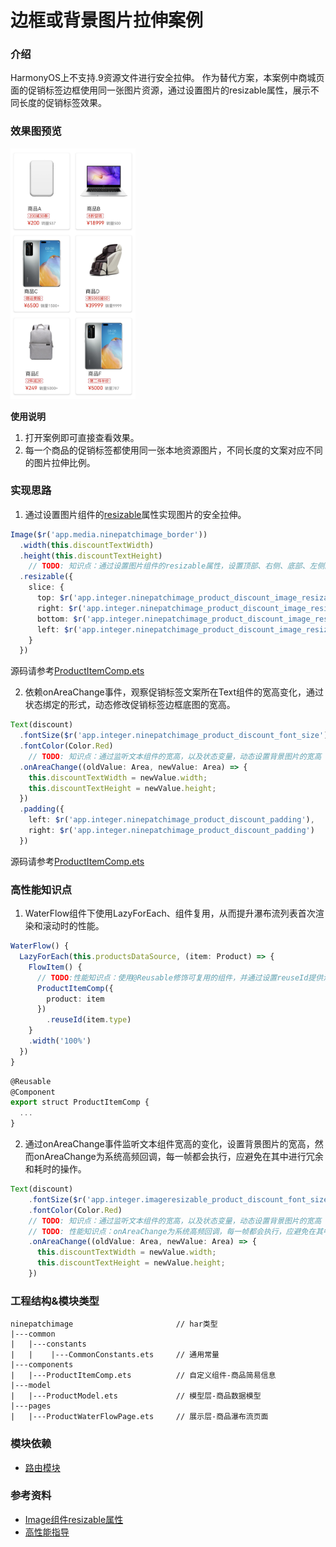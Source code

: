 # 边框或背景图片拉伸案例

### 介绍

HarmonyOS上不支持.9资源文件进行安全拉伸。
作为替代方案，本案例中商城页面的促销标签边框使用同一张图片资源，通过设置图片的resizable属性，展示不同长度的促销标签效果。

### 效果图预览

<img src="../../product/entry/src/main/resources/base/media/image_resizable.png" width="200">

**使用说明**

1. 打开案例即可直接查看效果。
2. 每一个商品的促销标签都使用同一张本地资源图片，不同长度的文案对应不同的图片拉伸比例。

### 实现思路

1. 通过设置图片组件的[resizable](https://developer.huawei.com/consumer/cn/doc/harmonyos-references-V5/ts-basic-components-image-0000001834691318-V5#ZH-CN_TOPIC_0000001834691318__resizable11)属性实现图片的安全拉伸。
```typescript
Image($r('app.media.ninepatchimage_border'))
  .width(this.discountTextWidth)
  .height(this.discountTextHeight)
    // TODO: 知识点：通过设置图片组件的resizable属性，设置顶部、右侧、底部、左侧的距离，使其边缘部分在图片拉伸时不会发生变化，仅图片中央区域被拉伸
  .resizable({
    slice: {
      top: $r('app.integer.ninepatchimage_product_discount_image_resizable_top'),
      right: $r('app.integer.ninepatchimage_product_discount_image_resizable_right'),
      bottom: $r('app.integer.ninepatchimage_product_discount_image_resizable_bottom'),
      left: $r('app.integer.ninepatchimage_product_discount_image_resizable_left')
    }
  })
```
源码请参考[ProductItemComp.ets](./src/main/ets/components/ProductItemComp.ets)

2. 依赖onAreaChange事件，观察促销标签文案所在Text组件的宽高变化，通过状态绑定的形式，动态修改促销标签边框底图的宽高。
```typescript
Text(discount)
  .fontSize($r('app.integer.ninepatchimage_product_discount_font_size'))
  .fontColor(Color.Red)
    // TODO: 知识点：通过监听文本组件的宽高，以及状态变量，动态设置背景图片的宽高
  .onAreaChange((oldValue: Area, newValue: Area) => {
    this.discountTextWidth = newValue.width;
    this.discountTextHeight = newValue.height;
  })
  .padding({
    left: $r('app.integer.ninepatchimage_product_discount_padding'),
    right: $r('app.integer.ninepatchimage_product_discount_padding')
  })
```
源码请参考[ProductItemComp.ets](./src/main/ets/components/ProductItemComp.ets)

### 高性能知识点

1. WaterFlow组件下使用LazyForEach、组件复用，从而提升瀑布流列表首次渲染和滚动时的性能。
```typescript
WaterFlow() {
  LazyForEach(this.productsDataSource, (item: Product) => {
    FlowItem() {
      // TODO:性能知识点：使用@Reusable修饰可复用的组件，并通过设置reuseId提供瀑布流滑动场景中的组件复用能力
      ProductItemComp({
        product: item
      })
        .reuseId(item.type)
    }
    .width('100%')
  })
}
```

```typescript
@Reusable
@Component
export struct ProductItemComp {
  ...
}
```

2. 通过onAreaChange事件监听文本组件宽高的变化，设置背景图片的宽高，然而onAreaChange为系统高频回调，每一帧都会执行，应避免在其中进行冗余和耗时的操作。
```typescript
Text(discount)
    .fontSize($r('app.integer.imageresizable_product_discount_font_size'))
    .fontColor(Color.Red)
    // TODO: 知识点：通过监听文本组件的宽高，以及状态变量，动态设置背景图片的宽高
    // TODO: 性能知识点：onAreaChange为系统高频回调，每一帧都会执行，应避免在其中进行冗余和耗时的操作
    .onAreaChange((oldValue: Area, newValue: Area) => {
      this.discountTextWidth = newValue.width;
      this.discountTextHeight = newValue.height;
    })
```

### 工程结构&模块类型

```
ninepatchimage                       // har类型
|---common
|   |---constants
|   |    |---CommonConstants.ets     // 通用常量
|---components
|   |---ProductItemComp.ets          // 自定义组件-商品简易信息
|---model
|   |---ProductModel.ets             // 模型层-商品数据模型
|---pages
|   |---ProductWaterFlowPage.ets     // 展示层-商品瀑布流页面
```

### 模块依赖

- [路由模块](../routermodule)

### 参考资料

- [Image组件resizable属性](https://developer.huawei.com/consumer/cn/doc/harmonyos-references-V5/ts-basic-components-image-0000001834691318-V5#ZH-CN_TOPIC_0000001834691318__resizable11)
- [高性能指导](https://gitee.com/circlezlo/cases/tree/master/docs/performance)